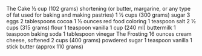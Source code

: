 The Cake
½ cup (102 grams) shortening (or butter, margarine, or any type of fat used for baking and making pastries)
1 ½ cups (300 grams) sugar
3 eggs
2 tablespoons cocoa
1 ½ ounces red food coloring
1 teaspoon salt
2 ½ cups (315 grams) flour
1 teaspoon vanilla
1 cup (240 ml) buttermilk
1 teaspoon baking soda
1 tablespoon vinegar
The Frosting
16 ounces cream cheese, softened
2 cups (400 grams) powdered sugar
1 teaspoon vanilla
1 stick butter (approx 110 grams)